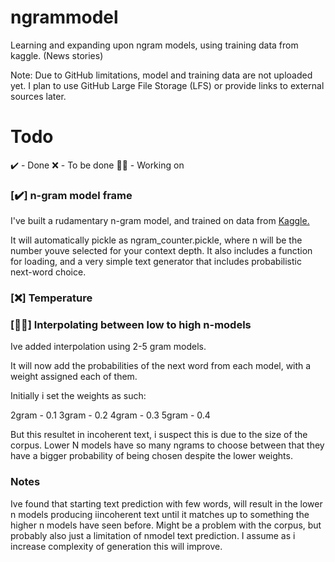 # ngrammodel
Learning and expanding upon ngram models, using training data from kaggle. (News stories)

Note: Due to GitHub limitations, model and training data are not uploaded yet. I plan to use GitHub Large File Storage (LFS) or provide links to external sources later.


# Todo
✔️ - Done
❌ - To be done
👨‍💻 - Working on

### [✔️] n-gram model frame

I've built a rudamentary n-gram model, and trained on data from [Kaggle.](https://www.kaggle.com/datasets/clmentbisaillon/fake-and-real-news-dataset)

It will automatically pickle as ngram_counter.pickle, where n will be the number youve selected for your context depth. It also includes a function for loading, and a very simple text generator that includes probabilistic next-word choice. 

### [❌] Temperature

### [👨‍💻] Interpolating between low to high n-models

Ive added interpolation using 2-5 gram models. 

It will now add the probabilities of the next word from each model, with a weight assigned each of them.

Initially i set the weights as such:

2gram - 0.1
3gram - 0.2
4gram - 0.3
5gram - 0.4

But this resultet in incoherent text, i suspect this is due to the size of the corpus. Lower N models have so many ngrams to choose between that they have a bigger probability of being chosen despite the lower weights.

### Notes

Ive found that starting text prediction with few words, will result in the lower n models producing iincoherent text until it matches up to something the higher n models have seen before. Might be a problem with the corpus, but probably also just a limitation of nmodel text prediction. I assume as i increase complexity of generation this will improve.
